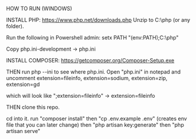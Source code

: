 HOW TO RUN (WINDOWS)

INSTALL PHP: 
https://www.php.net/downloads.php
Unzip to C:\php (or any folder).

Run the following in Powershell admin: 
setx PATH "$($env:PATH);C:\php"

Copy php.ini-development → php.ini

INSTALL COMPOSER:
https://getcomposer.org/Composer-Setup.exe

THEN run 
php --ini
to see where php.ini. Open "php.ini" in notepad and uncomment 
extension=fileinfo,
extension=sodium,
extension=zip,
extension=gd

which will look like 
";extension=fileinfo" -> extension=fileinfo

THEN clone this repo. 

cd into it. 
run "composer install"
then "cp .env.example .env" (creates env file that you can later change)
then "php artisan key:generate"
then "php artisan serve"


